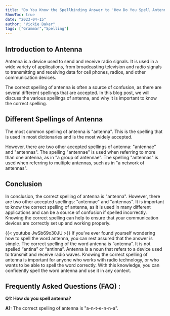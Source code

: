 ```yaml
---
title: "Do You Know the Spellbinding Answer to 'How Do You Spell Antenna'? Find Out Now!"
ShowToc: true 
date: "2023-04-15"
author: "Vickie Baker" 
tags: ["Grammar","Spelling"]
---
```

## Introduction to Antenna

Antenna is a device used to send and receive radio signals. It is used in a wide variety of applications, from broadcasting television and radio signals to transmitting and receiving data for cell phones, radios, and other communication devices. 

The correct spelling of antenna is often a source of confusion, as there are several different spellings that are accepted. In this blog post, we will discuss the various spellings of antenna, and why it is important to know the correct spelling.

## Different Spellings of Antenna

The most common spelling of antenna is "antenna". This is the spelling that is used in most dictionaries and is the most widely accepted. 

However, there are two other accepted spellings of antenna: "antennae" and "antennas". The spelling "antennae" is used when referring to more than one antenna, as in "a group of antennae". The spelling "antennas" is used when referring to multiple antennas, such as in "a network of antennas".

## Conclusion

In conclusion, the correct spelling of antenna is "antenna". However, there are two other accepted spellings: "antennae" and "antennas". It is important to know the correct spelling of antenna, as it is used in many different applications and can be a source of confusion if spelled incorrectly. Knowing the correct spelling can help to ensure that your communication devices are correctly set up and working properly.

{{< youtube JwSb69x30JU >}} 
If you’ve ever found yourself wondering how to spell the word antenna, you can rest assured that the answer is simple. The correct spelling of the word antenna is “antenna”. It is not spelled “antina” or “antinna”. Antenna is a noun that refers to a device used to transmit and receive radio waves. Knowing the correct spelling of antenna is important for anyone who works with radio technology, or who wants to be able to spell the word correctly. With this knowledge, you can confidently spell the word antenna and use it in any context.

## Frequently Asked Questions (FAQ) :
**Q1: How do you spell antenna?**

**A1:** The correct spelling of antenna is "a-n-t-e-n-n-a".





